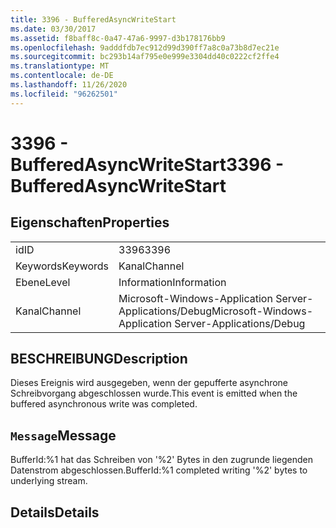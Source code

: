 ```yaml
---
title: 3396 - BufferedAsyncWriteStart
ms.date: 03/30/2017
ms.assetid: f8baff8c-0a47-47a6-9997-d3b178176bb9
ms.openlocfilehash: 9adddfdb7ec912d99d390ff7a8c0a73b8d7ec21e
ms.sourcegitcommit: bc293b14af795e0e999e3304dd40c0222cf2ffe4
ms.translationtype: MT
ms.contentlocale: de-DE
ms.lasthandoff: 11/26/2020
ms.locfileid: "96262501"
---
```

# <a name="3396---bufferedasyncwritestart"></a><span data-ttu-id="f09b3-102">3396 - BufferedAsyncWriteStart</span><span class="sxs-lookup"><span data-stu-id="f09b3-102">3396 - BufferedAsyncWriteStart</span></span>

## <a name="properties"></a><span data-ttu-id="f09b3-103">Eigenschaften</span><span class="sxs-lookup"><span data-stu-id="f09b3-103">Properties</span></span>  
  
|||  
|-|-|  
|<span data-ttu-id="f09b3-104">id</span><span class="sxs-lookup"><span data-stu-id="f09b3-104">ID</span></span>|<span data-ttu-id="f09b3-105">3396</span><span class="sxs-lookup"><span data-stu-id="f09b3-105">3396</span></span>|  
|<span data-ttu-id="f09b3-106">Keywords</span><span class="sxs-lookup"><span data-stu-id="f09b3-106">Keywords</span></span>|<span data-ttu-id="f09b3-107">Kanal</span><span class="sxs-lookup"><span data-stu-id="f09b3-107">Channel</span></span>|  
|<span data-ttu-id="f09b3-108">Ebene</span><span class="sxs-lookup"><span data-stu-id="f09b3-108">Level</span></span>|<span data-ttu-id="f09b3-109">Information</span><span class="sxs-lookup"><span data-stu-id="f09b3-109">Information</span></span>|  
|<span data-ttu-id="f09b3-110">Kanal</span><span class="sxs-lookup"><span data-stu-id="f09b3-110">Channel</span></span>|<span data-ttu-id="f09b3-111">Microsoft-Windows-Application Server-Applications/Debug</span><span class="sxs-lookup"><span data-stu-id="f09b3-111">Microsoft-Windows-Application Server-Applications/Debug</span></span>|  
  
## <a name="description"></a><span data-ttu-id="f09b3-112">BESCHREIBUNG</span><span class="sxs-lookup"><span data-stu-id="f09b3-112">Description</span></span>  

 <span data-ttu-id="f09b3-113">Dieses Ereignis wird ausgegeben, wenn der gepufferte asynchrone Schreibvorgang abgeschlossen wurde.</span><span class="sxs-lookup"><span data-stu-id="f09b3-113">This event is emitted when the buffered asynchronous write was completed.</span></span>  
  
## <a name="message"></a><span data-ttu-id="f09b3-114">`Message`</span><span class="sxs-lookup"><span data-stu-id="f09b3-114">Message</span></span>  

 <span data-ttu-id="f09b3-115">BufferId:%1 hat das Schreiben von '%2' Bytes in den zugrunde liegenden Datenstrom abgeschlossen.</span><span class="sxs-lookup"><span data-stu-id="f09b3-115">BufferId:%1 completed writing '%2' bytes to underlying stream.</span></span>  
  
## <a name="details"></a><span data-ttu-id="f09b3-116">Details</span><span class="sxs-lookup"><span data-stu-id="f09b3-116">Details</span></span>
